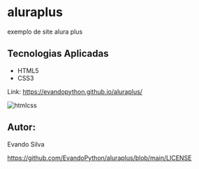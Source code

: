 # aluraplus
exemplo  de site alura plus

## Tecnologias Aplicadas
- HTML5
- CSS3

Link: https://evandopython.github.io/aluraplus/

![htmlcss](https://github.com/user-attachments/assets/e2cb7789-5ad6-4c26-befb-64541d1e70a5)

## Autor:
Evando Silva

https://github.com/EvandoPython/aluraplus/blob/main/LICENSE

